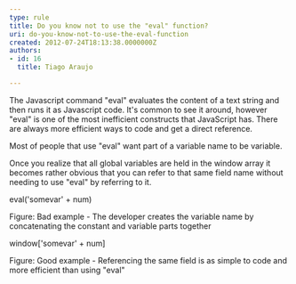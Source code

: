```yaml
---
type: rule
title: Do you know not to use the "eval" function?
uri: do-you-know-not-to-use-the-eval-function
created: 2012-07-24T18:13:38.0000000Z
authors:
- id: 16
  title: Tiago Araujo

---
```


The Javascript command "eval" evaluates the content of a text string and then runs it as Javascript code. It's common to see it around, however "eval" is one of the most inefficient constructs that JavaScript has. There are always more efficient ways to code and get a direct reference.
 
Most of people that use "eval" want part of a variable name to be variable.

Once you realize that all global variables are held in the window array it becomes rather obvious that you can refer to that same field name without needing to use "eval" by referring to it.


eval('somevar' + num)

Figure: Bad example - The developer creates the variable name by concatenating the constant and variable parts together

window['somevar' + num]

Figure: Good example - Referencing the same field is as simple to code and more efficient than using "eval"
